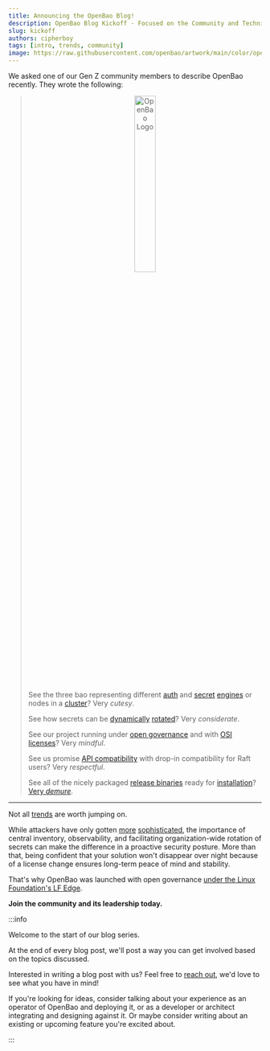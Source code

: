 ```yaml
---
title: Announcing the OpenBao Blog!
description: OpenBao Blog Kickoff - Focused on the Community and Technical Challenges
slug: kickoff
authors: cipherboy
tags: [intro, trends, community]
image: https://raw.githubusercontent.com/openbao/artwork/main/color/openbao-text-color.svg
---
```


We asked one of our Gen Z community members to describe OpenBao recently. They wrote the following:

<!-- truncate -->

> <p align="center"><img src="https://raw.githubusercontent.com/openbao/artwork/main/color/openbao-color.svg" alt="OpenBao Logo" height="30%" width="30%" /></p>
>
> See the three bao representing different [auth](https://openbao.org/docs/auth/) and [secret](https://openbao.org/docs/secrets/) [engines](https://openbao.org/docs/plugins/) or nodes in a [cluster](https://openbao.org/docs/concepts/ha/)? Very _cutesy_.
>
> See how secrets can be [dynamically](https://openbao.org/docs/use-cases/#dynamic-secrets) [rotated](https://openbao.org/docs/secrets/databases/)? Very _considerate_.
>
> See our project running under [open governance](https://github.com/openbao/openbao/blob/main/CONTRIBUTING.md#technical-steering-committee-tsc-members) and with [OSI licenses](https://github.com/openbao/openbao/blob/main/LICENSE)? Very _mindful_.
>
> See us promise [API compatibility](https://openbao.org/docs/policies/migration/#proposal) with drop-in compatibility for Raft users? Very _respectful_.
>
> See all of the nicely packaged [release binaries](https://openbao.org/downloads/) ready for [installation](https://openbao.org/docs/install/)? [Very _demure_](https://www.nytimes.com/2024/08/14/style/demure-tiktok-mindful-cutesy.html).

---

Not all [trends](https://www.mongodb.com/legal/licensing/server-side-public-license/faq) are worth jumping on.

While attackers have only gotten [more](https://www.pcmag.com/news/microsoft-details-how-chinese-hackers-acquired-signing-key-for-outlook) [sophisticated](https://www.npr.org/2021/04/16/985439655/a-worst-nightmare-cyberattack-the-untold-story-of-the-solarwinds-hack), the importance of central inventory, observability, and facilitating organization-wide rotation of secrets can make the difference in a proactive security posture. More than that, being confident that your solution won't disappear over night because of a license change ensures long-term peace of mind and stability.

That's why OpenBao was launched with open governance [under the Linux Foundation's LF Edge](https://lfedge.org/projects/openbao/).

**Join the community and its leadership today.**

:::info

Welcome to the start of our blog series.

At the end of every blog post, we'll post a way you can get involved based on the topics discussed.

Interested in writing a blog post with us? Feel free to [reach out](https://github.com/openbao#contact), we'd love to see what you have in mind!

If you're looking for ideas, consider talking about your experience as an operator of OpenBao and deploying it, or as a developer or architect integrating and designing against it. Or maybe consider writing about an existing or upcoming feature you're excited about.

:::
